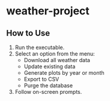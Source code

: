 # weather-project
 
How to Use
----------
1. Run the executable.
2. Select an option from the menu:
   - Download all weather data
   - Update existing data
   - Generate plots by year or month
   - Export to CSV
   - Purge the database
3. Follow on-screen prompts.